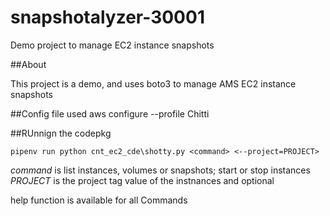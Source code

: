 # snapshotalyzer-30001
Demo project to manage EC2 instance snapshots

##About

This project is a demo, and uses boto3 to manage AMS EC2 instance snapshots

##Config file used
aws configure --profile Chitti

##RUnnign the codepkg

`pipenv run python cnt_ec2_cde\shotty.py <command> <--project=PROJECT>`

*command* is list instances, volumes or snapshots; start or stop instances
*PROJECT* is the project tag value of the instnances and optional

help function is available for all Commands
